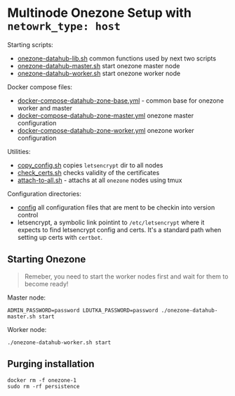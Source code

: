 # Multinode Onezone Setup with `netowrk_type: host`

Starting scripts:

- [onezone-datahub-lib.sh](onezone-datahub-lib.sh) common functions used by next two scripts
- [onezone-datahub-master.sh](onezone-datahub-master.sh) start onezone master node
- [onezone-datahub-worker.sh](onezone-datahub-worker.sh) start onezone worker node

Docker compose files:
- [docker-compose-datahub-zone-base.yml](docker-compose-datahub-zone-base.yml) - common base for onezone worker and master
- [docker-compose-datahub-zone-master.yml](docker-compose-datahub-zone-master.yml) onezone master configuration
- [docker-compose-datahub-zone-worker.yml](docker-compose-datahub-zone-worker.yml) onezone worker configuration

Utilities:

- [copy_config.sh](copy_config.sh) copies `letsencrypt` dir to all nodes
- [check_certs.sh](check_certs.sh) checks validity of the certificates
- [attach-to-all.sh](attach-to-all.sh) - attachs at all `onezone` nodes using tmux

Configuration directories:

- [config](config) all configuration files that are ment to be checkin into version control
- letsencrypt, a symbolic link pointint to `/etc/letsencrypt` where it expects to find letsencrypt config and certs. It's a standard path when setting up certs with `certbot`.

## Starting Onezone

> Remeber, you need to start the worker nodes first and wait for them to become ready!

Master node:

~~~
ADMIN_PASSWORD=password LDUTKA_PASSWORD=password ./onezone-datahub-master.sh start
~~~

Worker node:
~~~
./onezone-datahub-worker.sh start
~~~

## Purging installation

~~~
docker rm -f onezone-1
sudo rm -rf persistence
~~~
